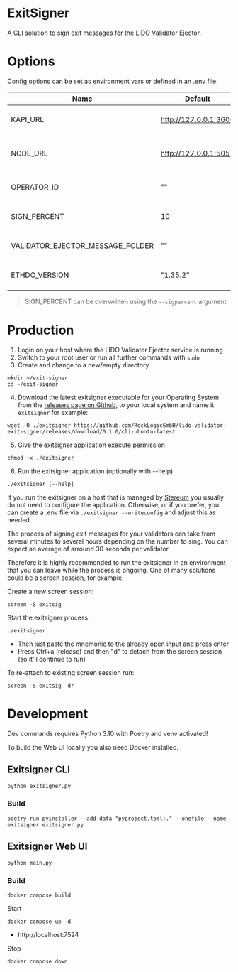 # ExitSigner

A CLI <!-- and Docker--> solution to sign exit messages for the LIDO Validator Ejector.

# Options

Config options can be set as environment vars or defined in an .env file.

| Name                             | Default               | Required | Description                                                   |
| -------------------------------- | --------------------- | -------- | ------------------------------------------------------------- |
| KAPI_URL                         | http://127.0.0.1:3600 | Yes      | The URL to your KAPI service (usually http://127.0.0.1:3600)  |
| NODE_URL                         | http://127.0.0.1:5052 | Yes      | The URL to your Beacon Node (auto-detected for Stereum users) |
| OPERATOR_ID                      | ""                    | Yes      | Your LIDO Operator ID (auto-detected for Stereum users)       |
| SIGN_PERCENT                     | 10                    | No       | Percent of operators validators to sign exit messages for     |
| VALIDATOR_EJECTOR_MESSAGE_FOLDER | ""                    | No       | Path to exit messages (auto-detected for Stereum users)       |
| ETHDO_VERSION                    | "1.35.2"              | No       | Version of ethdo executable to use for signing                |

> SIGN_PERCENT can be overwritten using the `--sigpercent` argument

# Production

1. Login on your host where the LIDO Validator Ejector service is running
2. Switch to your root user or run all further commands with `sudo`
3. Create and change to a new/empty directory

```
mkdir ~/exit-signer
cd ~/exit-signer
```

4. Download the latest exitsigner executable for your Operating System from the [releases page on Github](https://github.com/RockLogicGmbH/lido-validator-exit-signer/releases), to your local system and name it `exitsigner` for example:

```
wget -O ./exitsigner https://github.com/RockLogicGmbH/lido-validator-exit-signer/releases/download/0.1.0/cli-ubuntu-latest
```

5. Give the exitsigner application execute permission

```
chmod +x ./exitsigner
```

6. Run the exitsigner application (optionally with --help)

```
./exitsigner [--help]
```

If you run the exitsigner on a host that is managed by [Stereum](https://github.com/stereum-dev/ethereum-node) you usually do not need to configure the application. Otherwise, or if you prefer, you can create a .env file via `./exitsigner --writeconfig` and adjust this as needed.

The process of signing exit messages for your validators can take from several minutes to several hours depending on the number to sing. You can expect an average of arround 30 seconds per validator.

Therefore it is highly recommended to run the exitsigner in an environment that you can leave while the process is ongoing. One of many solutions could be a screen session, for example:

Create a new screen session:

```
screen -S exitsig
```

Start the exitsigner process:

```
./exitsigner
```

- Then just paste the mnemonic to the already open input and press enter
- Press Ctrl+a (release) and then "d" to detach from the screen session (so it'll continue to run)

To re-attach to existing screen session run:

```
screen -S exitsig -dr
```

<!--
## Web UI

Instead of running the exitsigner application on the command line you can also run it via Docker thru a simple WEB UI.
This implies that Docker has to be installed on your system to make this work.

1. Download [docker-compose.yaml](./docker-compose.yaml)
2. Download [.env.example](./.env.example) to `.env`
3. Configue a secure connection and Stereum path

To make sure the connection to the WEB UI is secure you need to uncomment the `proxy` container in `docker-compose.yaml`.
Set the IP address the service should be available for `NXCT_SERVICE_HOST_1`. If this IP address is publicly available and you have a domain pointed on it, set the domain name instead and you will automatically get official certs from Let's Encrypt.

If you run the exitsigner on a host that is managed by [Stereum](https://github.com/stereum-dev/ethereum-node) also make sure tu uncomment the ` # - /opt/stereum:/opt/stereum` volume of the `web` container. Otherwise you need to configure the app via `.env` file!

Note that the `.env` file must exist, even if it is just empty, no matter what!

4. Start the Web UI

```
sudo docker compuse up -d
```

Then open in your browser:

- https://<YourDomainOrIp>
-->

# Development

Dev commands requires Python 3.10 with Poetry and venv activated!

To build the Web UI locally you also need Docker installed.

## Exitsigner CLI

```
python exitsigner.py
```

### Build

```
poetry run pyinstaller --add-data "pyproject.toml:." --onefile --name exitsigner exitsigner.py
```

## Exitsigner Web UI

```
python main.py
```

### Build

```
docker compose build
```

Start

```
docker compose up -d
```

- http://localhost:7524

Stop

```
docker compose down
```
